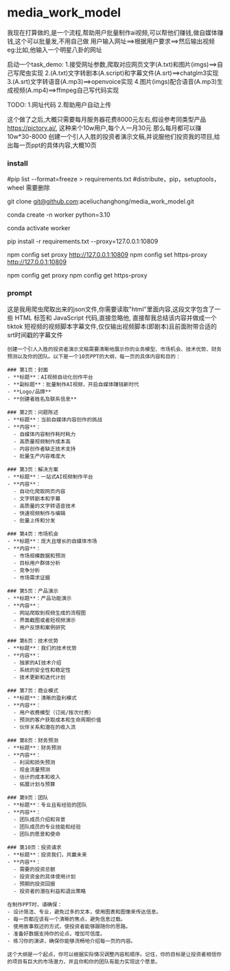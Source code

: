 # media_work_model

我现在打算做的,是一个流程,帮助用户批量制作ai视频,可以帮他们赚钱,做自媒体赚钱,这个可以批量发,不用自己做
用户输入网址==>根据用户要求==>然后输出视频
eg:比如,他输入一个明星八卦的网址

启动一个task_demo:
1.接受网址参数,爬取对应网页文字(A.txt)和图片(imgs)==>自己写爬虫实现
2.(A.txt)文字转剧本(A.script)和字幕文件(A.srt)==>chatglm3实现
3.(A.srt)文字转语音(A.mp3)==>openvoice实现
4.图片(imgs)配合语音(A.mp3)生成视频(A.mp4)==>ffmpeg自己写代码实现

TODO:
1.网址代码
2.帮助用户自动上传


这个做了之后,大概只需要每月服务器花费8000元左右,假设参考同类型产品 https://pictory.ai/, 这种来个10w用户,每个人一月30元
那么每月都可以赚10w*30-8000
创建一个引人入胜的投资者演示文稿,并说服他们投资我的项目,给出每一页ppt的具体内容,大概10页


### install

#pip list --format=freeze > requirements.txt
#distribute，pip，setuptools，wheel 需要删除

git clone git@github.com:aceliuchanghong/media_work_model.git

conda create -n worker python=3.10

conda activate worker

pip install -r requirements.txt --proxy=127.0.0.1:10809

npm config set proxy http://127.0.0.1:10809
npm config set https-proxy http://127.0.0.1:10809

npm config get proxy
npm config get https-proxy
### prompt
这是我用爬虫爬取出来的json文件,你需要读取"html"里面内容,这段文字包含了一些 HTML 标签和 JavaScript 代码,直接忽略他,
直接帮我总结该内容并做成一个 tiktok 短视频的视频脚本字幕文件,仅仅输出视频脚本(即剧本)且前面附带合适的srt时间戳的字幕文件

```
创建一个引人入胜的投资者演示文稿需要清晰地展示你的业务模型、市场机会、技术优势、财务预测以及你的团队。以下是一个10页PPT的大纲，每一页的具体内容和目的：

### 第1页：封面
- **标题**：AI视频自动化创作平台
- **副标题**：批量制作AI视频，开启自媒体赚钱新时代
- **Logo/品牌**
- **创建者姓名及联系信息**

### 第2页：问题陈述
- **标题**：当前自媒体内容创作的挑战
- **内容**：
  - 自媒体内容制作耗时耗力
  - 高质量视频制作成本高
  - 内容创作者缺乏技术支持
  - 批量生产内容难度大

### 第3页：解决方案
- **标题**：一站式AI视频制作平台
- **内容**：
  - 自动化爬取网页内容
  - 文字转剧本和字幕
  - 高质量的文字转语音技术
  - 快速视频制作与编辑
  - 批量上传和分发

### 第4页：市场机会
- **标题**：庞大且增长的自媒体市场
- **内容**：
  - 市场规模数据和预测
  - 目标用户群体分析
  - 竞争分析
  - 市场需求证据

### 第5页：产品演示
- **标题**：产品功能演示
- **内容**：
  - 网站爬取到视频生成的流程图
  - 界面截图或者短视频演示
  - 用户反馈和案例研究

### 第6页：技术优势
- **标题**：我们的技术优势
- **内容**：
  - 独家的AI技术介绍
  - 系统的安全性和稳定性
  - 技术更新和迭代计划

### 第7页：商业模式
- **标题**：清晰的盈利模式
- **内容**：
  - 用户收费模型（订阅/按次付费）
  - 预测的客户获取成本和生命周期价值
  - 伙伴关系和潜在的收入流

### 第8页：财务预测
- **标题**：财务预测
- **内容**：
  - 利润和损失预测
  - 现金流量预测
  - 估计的成本和收入
  - 拓展计划与预算

### 第9页：团队
- **标题**：专业且有经验的团队
- **内容**：
  - 团队成员介绍和背景
  - 团队成员的专业技能和经验
  - 团队的愿景和使命

### 第10页：投资请求
- **标题**：投资我们，共赢未来
- **内容**：
  - 需要的投资总额
  - 投资资金的具体使用计划
  - 预期的投资回报
  - 投资者的潜在利益和退出策略

在制作PPT时，请确保：
- 设计简洁、专业，避免过多的文本，使用图表和图像来传达信息。
- 每一页都应该有一个清晰的焦点，避免信息过载。
- 使用故事叙述的方式，使投资者能够跟随你的思路。
- 准备好数据支持你的论点，增加可信度。
- 练习你的演讲，确保你能够流畅地介绍每一页的内容。

这个大纲是一个起点，你可以根据实际情况调整内容和顺序。记住，你的目标是让投资者相信你的项目有巨大的市场潜力，并且你和你的团队有能力实现这个愿景。
```